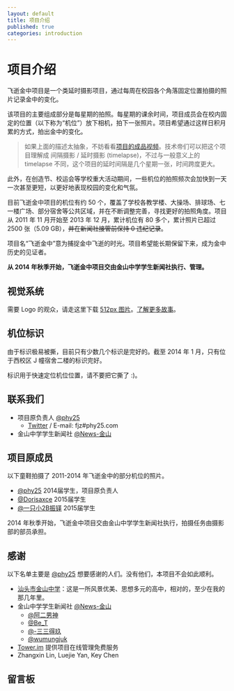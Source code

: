 ```yaml
---
layout: default
title: 项目介绍
published: true
categories: introduction
---
```


项目介绍
========
飞逝金中项目是一个类延时摄影项目，通过每周在校园各个角落固定位置拍摄的照片记录金中的变化。

该项目的主要组成部分是每星期的拍照。每星期的课余时间，项目成员会在校内固定的位置（以下称为“机位”）放下相机，拍下一张照片。项目希望通过这样日积月累的方式，拍出金中的变化。

> 如果上面的描述太抽象，不妨看看[项目的成品视频](works.html)。技术帝们可以把这个项目理解成 间隔摄影 / 延时摄影 (timelapse)，不过与一般意义上的 timelapse 不同，这个项目的延时间隔是几个星期一张，时间跨度更大。

此外，在创造节、校运会等学校重大活动期间，一些机位的拍照频次会加快到一天一次甚至更短，以更好地表现校园的变化和气氛。

目前飞逝金中项目的机位有约 50 个，覆盖了学校各教学楼、大操场、排球场、七一楼广场、部分宿舍等公共区域，并在不断调整完善，寻找更好的拍照角度。项目从 2011 年 11 月开始至 2013 年 12 月，累计机位有 80 多个，累计照片已超过 2500 张（5.09 GB），<del title="呵呵这个都敢说出来……做到是必须的……（数据不包括项目成员在进行其他拍摄任务时的违纪）">并在新闻社接管前保持 0 违纪记录</del>。

项目名“飞逝金中”意为捕捉金中飞逝的时光。项目希望能长期保留下来，成为金中历史的见证者。

**从 2014 年秋季开始，飞逝金中项目交由金山中学学生新闻社执行、管理。**


视觉系统
--------
需要 Logo 的观众，请走这里下载 [512px 图片](/assets/icon-512.png)。[了解更多故事](/news/2014/new-icon.html)。


机位标识
--------
由于标识极易被撕，目前只有少数几个标识是完好的。截至 2014 年 1 月，只有位于西校区 J 幢宿舍二楼的标识完好。

标识用于快速定位机位位置，请不要把它撕了 :)。


联系我们<a name="contact"> </a>
-------------------
* 项目原负责人 [@phy25](http://weibo.com/phy25 "微博")
   * [Twitter](https://twitter.com/phy25) / E-mail: fjz#phy25.com
* 金山中学学生新闻社 [@News-金山](http://weibo.com/jinzhongnews "微博")


项目原成员<a name="members"> </a>
------------
以下童鞋拍摄了 2011-2014 年飞逝金中的部分机位的照片。

* [@phy25](http://weibo.com/phy25) 2014届学生，项目原负责人
* [@Dorisaxce](http://weibo.com/anderaxce) 2015届学生
* [@一只小2B振铎](http://weibo.com/2Bzhenduo) 2015届学生

2014 年秋季开始，飞逝金中项目交由金山中学学生新闻社执行，拍摄任务由摄影部的部员承担。


感谢<a name="acknowledgement"> </a>
----
以下名单主要是 [@phy25](http://weibo.com/phy25) 想要感谢的人们。没有他们，本项目不会如此顺利。

* [汕头市金山中学](http://jszx.stedu.net/)：这是一所风景优美、思想多元的高中，相对的，至少在我的那几年里。
* 金山中学学生新闻社 [@News-金山](http://weibo.com/jinzhongnews)
   * [@阿二男神](http://weibo.com/guohaoe)
   * [@Be_T](http://weibo.com/u/2639383380)
   * [@-三三得玖](http://weibo.com/u/2261678354)
   * [@wumungjuk](http://weibo.com/princesshonor)
* [Tower.im](https://tower.im/) 提供项目在线管理免费服务
* Zhangxin Lin, Luejie Yan, Key Chen


留言板<a name="guestbook"> </a>
----
<!-- 多说评论框 start -->
<div class="ds-thread" data-thread-key="fleetingjz-guestbook" data-title="飞逝金中留言板" data-url="http://fjz.phy25.com/introduction.html#guestbook"></div>
<!-- 多说评论框 end -->
<!-- 多说公共JS代码 start (一个网页只需插入一次) -->
<script type="text/javascript">
var duoshuoQuery = {short_name:"phy-projects"};
(function() {
	var ds = document.createElement('script');
	ds.type = 'text/javascript';ds.async = true;
	ds.src = (document.location.protocol == 'https:' ? 'https:' : 'http:') + '//static.duoshuo.com/embed.js';
	ds.charset = 'UTF-8';
	(document.getElementsByTagName('head')[0] 
	 || document.getElementsByTagName('body')[0]).appendChild(ds);
})();
</script>
<!-- 多说公共JS代码 end -->